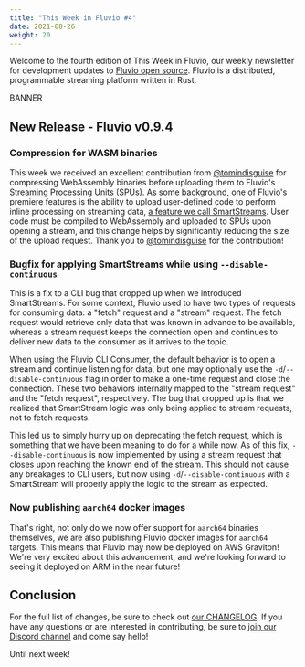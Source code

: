 ```yaml
---
title: "This Week in Fluvio #4"
date: 2021-08-26
weight: 20
---
```


Welcome to the fourth edition of This Week in Fluvio, our weekly newsletter
for development updates to [Fluvio open source]. Fluvio is a distributed,
programmable streaming platform written in Rust.

[Fluvio open source]: https://github.com/infinyon/fluvio

BANNER

## New Release - Fluvio v0.9.4

### Compression for WASM binaries

This week we received an excellent contribution from [@tomindisguise] for compressing
WebAssembly binaries before uploading them to Fluvio's Streaming Processing Units (SPUs).
As some background, one of Fluvio's premiere features is the ability to upload
user-defined code to perform inline processing on streaming data,
[a feature we call SmartStreams]. User code must be compiled to WebAssembly and
uploaded to SPUs upon opening a stream, and this change helps by significantly reducing
the size of the upload request. Thank you to [@tomindisguise] for the contribution!

[@tomindisguise]: https://github.com/tomindisguise
[a feature we call SmartStreams]: /docs/connectors/smartmodules/introduction

### Bugfix for applying SmartStreams while using `--disable-continuous`

This is a fix to a CLI bug that cropped up when we introduced SmartStreams. For some
context, Fluvio used to have two types of requests for consuming data: a "fetch" request
and a "stream" request. The fetch request would retrieve only data that was known in
advance to be available, whereas a stream request keeps the connection open and continues
to deliver new data to the consumer as it arrives to the topic.

When using the Fluvio CLI Consumer, the default behavior is to open a stream and continue
listening for data, but one may optionally use the `-d`/`--disable-continuous` flag in order
to make a one-time request and close the connection. These two behaviors internally mapped
to the "stream request" and the "fetch request", respectively. The bug that cropped up is
that we realized that SmartStream logic was only being applied to stream requests, not to
fetch requests.

This led us to simply hurry up on deprecating the fetch request, which is something that
we have been meaning to do for a while now. As of this fix, `--disable-continuous` is now
implemented by using a stream request that closes upon reaching the known end of the stream.
This should not cause any breakages to CLI users, but now using `-d`/`--disable-continuous`
with a SmartStream will properly apply the logic to the stream as expected.

### Now publishing `aarch64` docker images

That's right, not only do we now offer support for `aarch64` binaries themselves, we are
also publishing Fluvio docker images for `aarch64` targets. This means that Fluvio may
now be deployed on AWS Graviton! We're very excited about this advancement, and we're
looking forward to seeing it deployed on ARM in the near future!

## Conclusion

For the full list of changes, be sure to check out [our CHANGELOG]. If you have any
questions or are interested in contributing, be sure to [join our Discord channel] and
come say hello!

Until next week!

[SmartStreams Aggregate]: /docs/smartstreams/aggregate
[sums]: https://github.com/infinyon/fluvio/blob/master/src/smartstream/examples/aggregate-sum/src/lib.rs
[averages]: https://github.com/infinyon/fluvio/blob/master/src/smartstream/examples/aggregate-average/src/lib.rs
[combining structural key-value data]: https://github.com/infinyon/fluvio/blob/master/src/smartstream/examples/aggregate-json/src/lib.rs
[our CHANGELOG]: https://github.com/infinyon/fluvio/blob/master/CHANGELOG.md
[join our Discord channel]: https://discordapp.com/invite/bBG2dTz
